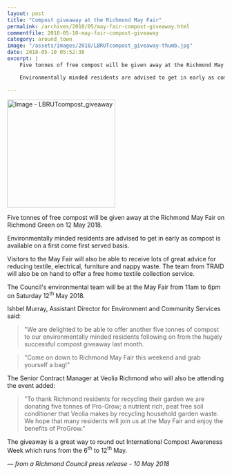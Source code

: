 ```yaml
---
layout: post
title: "Compost giveaway at the Richmond May Fair"
permalink: /archives/2018/05/may-fair-compost-giveaway.html
commentfile: 2018-05-10-may-fair-compost-giveaway
category: around_town
image: "/assets/images/2018/LBRUTcompost_giveaway-thumb.jpg"
date: 2018-05-10 05:52:38
excerpt: |
    Five tonnes of free compost will be given away at the Richmond May Fair on Richmond Green on 12 May 2018.

    Environmentally minded residents are advised to get in early as compost is available on a first come first served basis.

---
```


<a href="/assets/images/2018/LBRUTcompost_giveaway.jpg" title="Click for a larger image"><img src="/assets/images/2018/LBRUTcompost_giveaway-thumb.jpg" width="250" alt="Image - LBRUTcompost_giveaway"  class="photo right"/></a>

Five tonnes of free compost will be given away at the Richmond May Fair on Richmond Green on 12 May 2018.

Environmentally minded residents are advised to get in early as compost is available on a first come first served basis.

Visitors to the May Fair will also be able to receive lots of great advice for reducing textile, electrical, furniture and nappy waste. The team from TRAID will also be on hand to offer a free home textile collection service.

The Council's environmental team will be at the May Fair from 11am to 6pm on Saturday 12<sup>th</sup> May 2018.

Ishbel Murray, Assistant Director for Environment and Community Services said:

> "We are delighted to be able to offer another five tonnes of compost to our environmentally minded residents following on from the hugely successful compost giveaway last month.


> "Come on down to Richmond May Fair this weekend and grab yourself a bag!"


The Senior Contract Manager at Veolia Richmond who will also be attending the event added:

> "To thank Richmond residents for recycling their garden we are donating five tonnes of Pro-Grow; a nutrient rich, peat free soil conditioner that Veolia makes by recycling household garden waste. We hope that many residents will join us at the May Fair and enjoy the benefits of ProGrow."


The giveaway is a great way to round out International Compost Awareness Week which runs from the 6<sup>th</sup> to 12<sup>th</sup> May.

<cite>&mdash; from a Richmond Council press release - 10 May 2018</cite>
